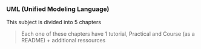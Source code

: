 ### UML (Unified Modeling Language)
This subject is divided into 5 chapters
> Each one of these chapters have 1 tutorial, Practical and Course (as a README) + additional ressources
